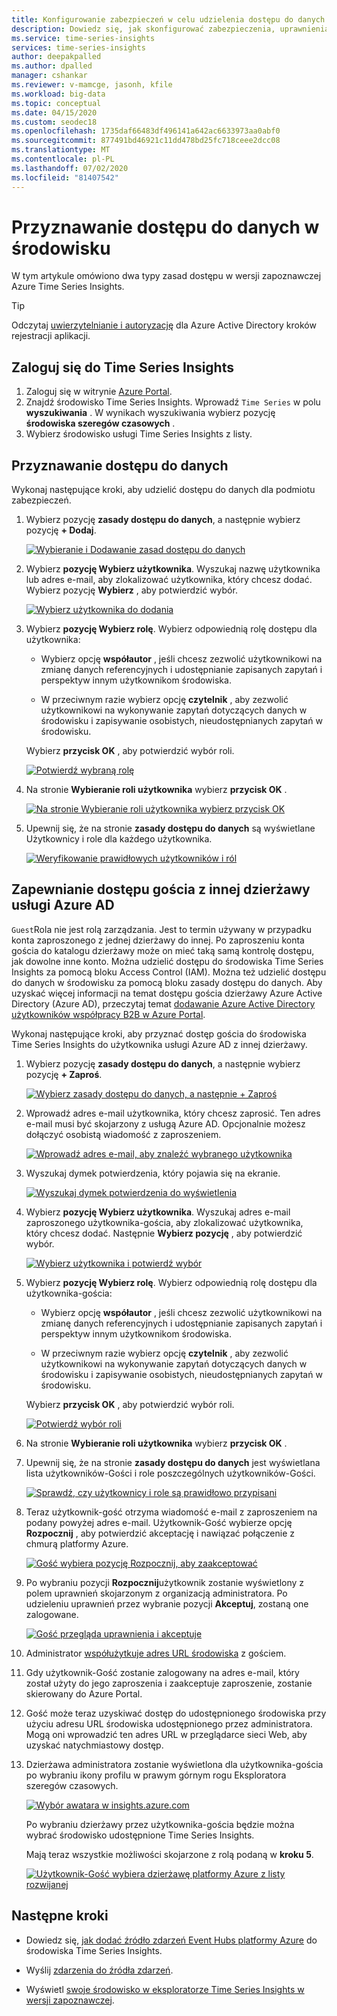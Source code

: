 ```yaml
---
title: Konfigurowanie zabezpieczeń w celu udzielenia dostępu do danych — wersja zapoznawcza Azure Time Series Insights | Microsoft Docs
description: Dowiedz się, jak skonfigurować zabezpieczenia, uprawnienia i zarządzać zasadami dostępu do danych w środowisku Azure Time Series Insights w wersji zapoznawczej.
ms.service: time-series-insights
services: time-series-insights
author: deepakpalled
ms.author: dpalled
manager: cshankar
ms.reviewer: v-mamcge, jasonh, kfile
ms.workload: big-data
ms.topic: conceptual
ms.date: 04/15/2020
ms.custom: seodec18
ms.openlocfilehash: 1735daf66483df496141a642ac6633973aa0abf0
ms.sourcegitcommit: 877491bd46921c11dd478bd25fc718ceee2dcc08
ms.translationtype: MT
ms.contentlocale: pl-PL
ms.lasthandoff: 07/02/2020
ms.locfileid: "81407542"
---
```

# <a name="grant-data-access-to-an-environment"></a>Przyznawanie dostępu do danych w środowisku

W tym artykule omówiono dwa typy zasad dostępu w wersji zapoznawczej Azure Time Series Insights.

> [!TIP]
> Odczytaj [uwierzytelnianie i autoryzację](time-series-insights-authentication-and-authorization.md) dla Azure Active Directory kroków rejestracji aplikacji.

## <a name="sign-in-to-time-series-insights"></a>Zaloguj się do Time Series Insights

1. Zaloguj się w witrynie [Azure Portal](https://portal.azure.com/).
1. Znajdź środowisko Time Series Insights. Wprowadź `Time Series` w polu **wyszukiwania** . W wynikach wyszukiwania wybierz pozycję **środowiska szeregów czasowych** .
1. Wybierz środowisko usługi Time Series Insights z listy.

## <a name="grant-data-access"></a>Przyznawanie dostępu do danych

Wykonaj następujące kroki, aby udzielić dostępu do danych dla podmiotu zabezpieczeń.

1. Wybierz pozycję **zasady dostępu do danych**, a następnie wybierz pozycję **+ Dodaj**.

    [![Wybieranie i Dodawanie zasad dostępu do danych](media/data-access/data-access-select-add-button.png)](media/data-access/data-access-select-add-button.png#lightbox)

1. Wybierz **pozycję Wybierz użytkownika**. Wyszukaj nazwę użytkownika lub adres e-mail, aby zlokalizować użytkownika, który chcesz dodać. Wybierz pozycję **Wybierz** , aby potwierdzić wybór.

    [![Wybierz użytkownika do dodania](media/data-access/data-access-select-user-to-confirm.png)](media/data-access/data-access-select-user-to-confirm.png#lightbox)

1. Wybierz **pozycję Wybierz rolę**. Wybierz odpowiednią rolę dostępu dla użytkownika:

    * Wybierz opcję **współautor** , jeśli chcesz zezwolić użytkownikowi na zmianę danych referencyjnych i udostępnianie zapisanych zapytań i perspektyw innym użytkownikom środowiska.

    * W przeciwnym razie wybierz opcję **czytelnik** , aby zezwolić użytkownikowi na wykonywanie zapytań dotyczących danych w środowisku i zapisywanie osobistych, nieudostępnianych zapytań w środowisku.

   Wybierz **przycisk OK** , aby potwierdzić wybór roli.

    [![Potwierdź wybraną rolę](media/data-access/data-access-select-a-role.png)](media/data-access/data-access-select-a-role.png#lightbox)

1. Na stronie **Wybieranie roli użytkownika** wybierz **przycisk OK** .

    [![Na stronie Wybieranie roli użytkownika wybierz przycisk OK](media/data-access/data-access-confirm-user-and-role.png)](media/data-access/data-access-confirm-user-and-role.png#lightbox)

1. Upewnij się, że na stronie **zasady dostępu do danych** są wyświetlane Użytkownicy i role dla każdego użytkownika.

    [![Weryfikowanie prawidłowych użytkowników i ról](media/data-access/data-access-verify-and-confirm-assignments.png)](media/data-access/data-access-verify-and-confirm-assignments.png#lightbox)

## <a name="provide-guest-access-from-another-azure-ad-tenant"></a>Zapewnianie dostępu gościa z innej dzierżawy usługi Azure AD

`Guest`Rola nie jest rolą zarządzania. Jest to termin używany w przypadku konta zaproszonego z jednej dzierżawy do innej. Po zaproszeniu konta gościa do katalogu dzierżawy może on mieć taką samą kontrolę dostępu, jak dowolne inne konto. Można udzielić dostępu do środowiska Time Series Insights za pomocą bloku Access Control (IAM). Można też udzielić dostępu do danych w środowisku za pomocą bloku zasady dostępu do danych. Aby uzyskać więcej informacji na temat dostępu gościa dzierżawy Azure Active Directory (Azure AD), przeczytaj temat [dodawanie Azure Active Directory użytkowników współpracy B2B w Azure Portal](https://docs.microsoft.com/azure/active-directory/b2b/add-users-administrator).

Wykonaj następujące kroki, aby przyznać dostęp gościa do środowiska Time Series Insights do użytkownika usługi Azure AD z innej dzierżawy.

1. Wybierz pozycję **zasady dostępu do danych**, a następnie wybierz pozycję **+ Zaproś**.

    [![Wybierz zasady dostępu do danych, a następnie + Zaproś](media/data-access/data-access-invite-another-aad-tenant.png)](media/data-access/data-access-invite-another-aad-tenant.png#lightbox)

1. Wprowadź adres e-mail użytkownika, który chcesz zaprosić. Ten adres e-mail musi być skojarzony z usługą Azure AD. Opcjonalnie możesz dołączyć osobistą wiadomość z zaproszeniem.

    [![Wprowadź adres e-mail, aby znaleźć wybranego użytkownika](media/data-access/data-access-invite-guest-by-email.png)](media/data-access/data-access-invite-guest-by-email.png#lightbox)

1. Wyszukaj dymek potwierdzenia, który pojawia się na ekranie.

    [![Wyszukaj dymek potwierdzenia do wyświetlenia](media/data-access/data-access-confirmation-bubble.png)](media/data-access/data-access-confirmation-bubble.png#lightbox)

1. Wybierz **pozycję Wybierz użytkownika**. Wyszukaj adres e-mail zaproszonego użytkownika-gościa, aby zlokalizować użytkownika, który chcesz dodać. Następnie **Wybierz pozycję** , aby potwierdzić wybór.

    [![Wybierz użytkownika i potwierdź wybór](media/data-access/data-access-select-invited-person-confirmation.png)](media/data-access/data-access-select-invited-person-confirmation.png#lightbox)

1. Wybierz **pozycję Wybierz rolę**. Wybierz odpowiednią rolę dostępu dla użytkownika-gościa:

    * Wybierz opcję **współautor** , jeśli chcesz zezwolić użytkownikowi na zmianę danych referencyjnych i udostępnianie zapisanych zapytań i perspektyw innym użytkownikom środowiska.

    * W przeciwnym razie wybierz opcję **czytelnik** , aby zezwolić użytkownikowi na wykonywanie zapytań dotyczących danych w środowisku i zapisywanie osobistych, nieudostępnianych zapytań w środowisku.

   Wybierz **przycisk OK** , aby potwierdzić wybór roli.

    [![Potwierdź wybór roli](media/data-access/data-access-select-ok-and-confirm.png)](media/data-access/data-access-select-ok-and-confirm.png#lightbox)

1. Na stronie **Wybieranie roli użytkownika** wybierz **przycisk OK** .

1. Upewnij się, że na stronie **zasady dostępu do danych** jest wyświetlana lista użytkowników-Gości i role poszczególnych użytkowników-Gości.

    [![Sprawdź, czy użytkownicy i role są prawidłowo przypisani](media/data-access/data-access-confirm-invited-users-and-roles.png)](media/data-access/data-access-confirm-invited-users-and-roles.png#lightbox)

1. Teraz użytkownik-gość otrzyma wiadomość e-mail z zaproszeniem na podany powyżej adres e-mail. Użytkownik-Gość wybierze opcję **Rozpocznij** , aby potwierdzić akceptację i nawiązać połączenie z chmurą platformy Azure.

    [![Gość wybiera pozycję Rozpocznij, aby zaakceptować](media/data-access/data-access-email-invitation.png)](media/data-access/data-access-email-invitation.png#lightbox)

1. Po wybraniu pozycji **Rozpocznij**użytkownik zostanie wyświetlony z polem uprawnień skojarzonym z organizacją administratora. Po udzieleniu uprawnień przez wybranie pozycji **Akceptuj**, zostaną one zalogowane.

    [![Gość przegląda uprawnienia i akceptuje](media/data-access/data-access-grant-permission-sign-in.png)](media/data-access/data-access-grant-permission-sign-in.png#lightbox)

1. Administrator [współużytkuje adres URL środowiska](time-series-insights-parameterized-urls.md) z gościem.

1. Gdy użytkownik-Gość zostanie zalogowany na adres e-mail, który został użyty do jego zaproszenia i zaakceptuje zaproszenie, zostanie skierowany do Azure Portal. 

1. Gość może teraz uzyskiwać dostęp do udostępnionego środowiska przy użyciu adresu URL środowiska udostępnionego przez administratora. Mogą oni wprowadzić ten adres URL w przeglądarce sieci Web, aby uzyskać natychmiastowy dostęp.

1. Dzierżawa administratora zostanie wyświetlona dla użytkownika-gościa po wybraniu ikony profilu w prawym górnym rogu Eksploratora szeregów czasowych.

    [![Wybór awatara w insights.azure.com](media/data-access/data-access-select-tenant-and-instance.png)](media/data-access/data-access-select-tenant-and-instance.png#lightbox)


    Po wybraniu dzierżawy przez użytkownika-gościa będzie można wybrać środowisko udostępnione Time Series Insights. 
    
    Mają teraz wszystkie możliwości skojarzone z rolą podaną w **kroku 5**.

    [![Użytkownik-Gość wybiera dzierżawę platformy Azure z listy rozwijanej](media/data-access/data-access-all-capabilities.png)](media/data-access/data-access-all-capabilities.png#lightbox)

## <a name="next-steps"></a>Następne kroki

* Dowiedz się, [jak dodać źródło zdarzeń Event Hubs platformy Azure](./time-series-insights-how-to-add-an-event-source-eventhub.md) do środowiska Time Series Insights.

* Wyślij [zdarzenia do źródła zdarzeń](./time-series-insights-send-events.md).

* Wyświetl [swoje środowisko w eksploratorze Time Series Insights w wersji zapoznawczej](./time-series-insights-update-explorer.md).
